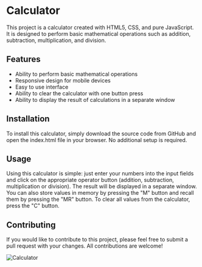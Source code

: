 # Calculator

This project is a calculator created with HTML5, CSS, and pure JavaScript. It is designed to perform basic mathematical operations such as addition, subtraction, multiplication, and division.

## Features 
* Ability to perform basic mathematical operations 
* Responsive design for mobile devices 
* Easy to use interface 
* Ability to clear the calculator with one button press 
* Ability to display the result of calculations in a separate window 

## Installation 
To install this calculator, simply download the source code from GitHub and open the index.html file in your browser. No additional setup is required. 

## Usage 
Using this calculator is simple: just enter your numbers into the input fields and click on the appropriate operator button (addition, subtraction, multiplication or division). The result will be displayed in a separate window. You can also store values in memory by pressing the "M" button and recall them by pressing the "MR" button. To clear all values from the calculator, press the "C" button.  

 ## Contributing 
If you would like to contribute to this project, please feel free to submit a pull request with your changes. All contributions are welcome!

![Calculator](https://user-images.githubusercontent.com/58306557/222365475-7f9c7144-39ca-4cab-810b-12a8c7d1276b.png)
